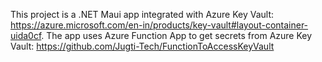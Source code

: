 This project is a .NET Maui app integrated with Azure Key Vault: https://azure.microsoft.com/en-in/products/key-vault#layout-container-uida0cf.
The app uses Azure Function App to get secrets from Azure Key Vault: https://github.com/Jugti-Tech/FunctionToAccessKeyVault
